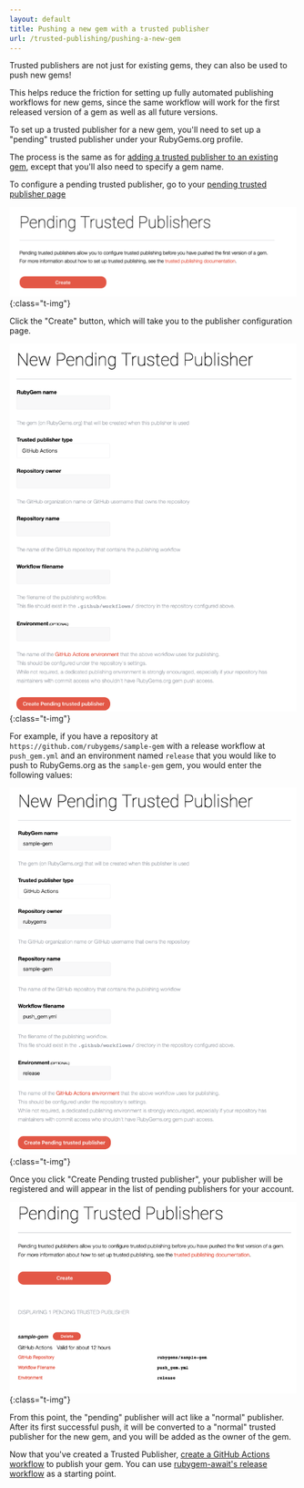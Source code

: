 ```yaml
---
layout: default
title: Pushing a new gem with a trusted publisher
url: /trusted-publishing/pushing-a-new-gem
---
```


Trusted publishers are not just for existing gems, they can also be used to push new gems!

This helps reduce the friction for setting up fully automated publishing workflows for new gems,
since the same workflow will work for the first released version of a gem as well as all future versions.

To set up a trusted publisher for a new gem, you'll need to set up a "pending" trusted publisher
under your RubyGems.org profile.

The process is the same as for [adding a trusted publisher to an existing gem](/trusted-publishing/adding-a-publisher),
except that you'll also need to specify a gem name.

To configure a pending trusted publisher, go to your [pending trusted publisher page](https://rubygems.org/profile/oidc/pending_trusted_publishers)

![User's pending trusted publisher page with a create button](/images/trusted-publishing/pending-trusted-publisher-create.png){:class="t-img"}

Click the "Create" button, which will take you to the publisher configuration page.

![Pending trusted publisher creation form](/images/trusted-publishing/pending-trusted-publisher-form.png){:class="t-img"}

For example, if you have a repository at `https://github.com/rubygems/sample-gem` with a release workflow at `push_gem.yml` and an environment named `release` that you would like to push to RubyGems.org as the `sample-gem` gem, you would enter the following values:

![Pending trusted publisher creation form with values filled in](/images/trusted-publishing/pending-trusted-publisher-form-filled.png){:class="t-img"}

Once you click "Create Pending trusted publisher", your publisher will be registered and will appear in the list of pending publishers for your account.

![List of configured pending trusted publishers](/images/trusted-publishing/pending-trusted-publishers-index.png){:class="t-img"}

From this point, the "pending" publisher will act like a "normal" publisher.
After its first successful push, it will be converted to a "normal" trusted publisher for the new gem,
and you will be added as the owner of the gem.

Now that you've created a Trusted Publisher, [create a GitHub Actions workflow](/trusted-publishing/releasing-gems) to publish your gem.
You can use [rubygem-await's release workflow](https://github.com/segiddins/rubygems-await/blob/main/.github/workflows/push_gem.yml) as a starting point.

